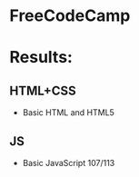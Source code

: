 # FreeCodeCamp
<h1>Results:</h1>
<h2>HTML+CSS</h2>
<ul>
  <li> Basic HTML and HTML5</li>
</ul>
<h2>JS</h2>
<ul>
  <li>Basic JavaScript 107/113 </li>
</ul>
  
